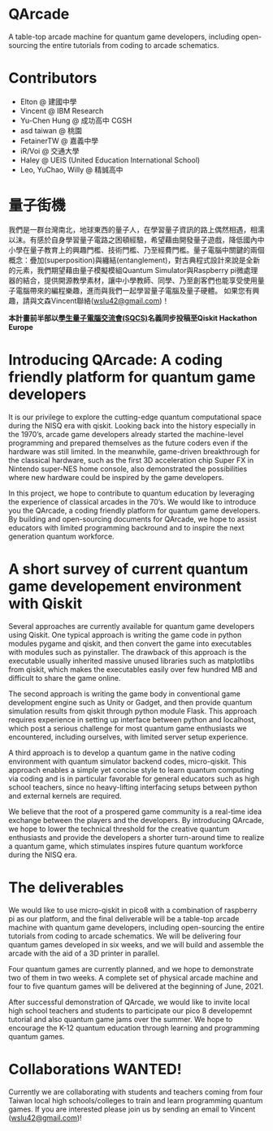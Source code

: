 # QArcade
A table-top arcade machine for quantum game developers, including open-sourcing the entire tutorials from coding to arcade schematics.

# Contributors
- Elton @ 建國中學
- Vincent @ IBM Research
- Yu-Chen Hung @ 成功高中 CGSH
- asd taiwan @ 桃園
- FetainerTW @ 嘉義中學
- iR/Voi @ 交通大學
- Haley @ UEIS (United Education International School)
- Leo, YuChao, Willy @ 精誠高中

# 量子街機
我們是一群台灣南北，地球東西的量子人，在學習量子資訊的路上偶然相遇，相濡以沫。有感於自身學習量子電路之困頓經驗，希望藉由開發量子遊戲，降低國內中小學在量子教育上的興趣門檻、技術門檻、乃至經費門檻。量子電腦中關鍵的兩個概念：疊加(superposition)與纏結(entanglement)，對古典程式設計來說是全新的元素，我們期望藉由量子模擬模組Quantum Simulator與Raspberry pi微處理器的結合，提供開源教學素材，讓中小學教師、同學、乃至創客們也能享受使用量子電腦帶來的編程樂趣，進而與我們一起學習量子電腦及量子硬體。
如果您有興趣，請與文森Vincent聯絡(wslu42@gmail.com)！

**本計畫前半部以[學生量子電腦交流會(SQCS)](https://discord.gg/KjWMRewQB2)名義同步投稿至Qiskit Hackathon Europe**

# Introducing QArcade: A coding friendly platform for quantum game developers

 It is our privilege to explore the cutting-edge quantum computational space during the NISQ era with qiskit. Looking back into the history especially in the 1970’s, arcade game developers already started the machine-level programming and prepared themselves as the future coders even if the hardware was still limited. In the meanwhile, game-driven breakthrough for the classical hardware, such as the first 3D acceleration chip Super FX in Nintendo super-NES home console, also demonstrated the possibilities where new hardware could be inspired by the game developers.

In this project, we hope to contribute to quantum education by leveraging the experience of classical arcades in the 70’s. We would like to introduce you the QArcade, a coding friendly platform for quantum game developers. By building and open-sourcing documents for QArcade, we hope to assist educators with limited programming backround and to inspire the next generation quantum workforce.
 
# A short survey of current quantum game developement environment with Qiskit

  Several approaches are currently available for quantum game developers using Qiskit. One typical approach is writing the game code in python modules pygame and qiskit, and then convert the game into executables with modules such as pyinstaller. The drawback of this approach is the executable usually inherited massive unused libraries such as matplotlibs from qiskit, which makes the executables easily over few hundred MB and difficult to share the game online. 
  
  The second approach is writing the game body in conventional game development engine such as Unity or Gadget, and then provide quantum simulation results from qiskit through python module Flask. This approach requires experience in setting up interface between python and localhost, which post a serious challenge for most quantum game enthusiasts we encountered, including ourselves, with limited server setup experience. 
  
  A third approach is to develop a quantum game in the native coding environment with quantum simulator backend codes, micro-qiskit. This approach enables a simple yet concise style to learn quantum computing via coding and is in particular favorable for general educators such as high school teachers, since no heavy-lifting interfacing setups between python and external kernels are required.
  
  We believe that the root of a prospered game community is a real-time idea exchange between the players and the developers. By introducing QArcade, we hope to lower the technical threshold for the creative quantum enthusiasts and provide the developers a shorter turn-around time to realize a quantum game, which stimulates inspires future quantum workforce during the NISQ era.
  
# The deliverables

  We would like to use micro-qiskit in pico8 with a combination of raspberry pi as our platform, and the final deliverable will be a table-top arcade machine with quantum game developers, including open-sourcing the entire tutorials from coding to arcade schematics. We will be delivering four quantum games developed in six weeks, and we will build and assemble the arcade with the aid of a 3D printer in parallel.
  
 Four quantum games are currently planned, and we hope to demonstrate two of them in two weeks. A complete set of physical arcade machine and four to five quantum games will be delivered at the beginning of June, 2021.
  
 After successful demonstration of QArcade, we would like to invite local high school teachers and students to participate our pico 8 developemnt tutorial and also quantum game jams over the summer. We hope to encourage the K-12 quantum education through learning and programming quantum games.
  
# Collaborations WANTED!

  Currently we are collaborating with students and teachers coming from four Taiwan local high schools/colleges to train and learn programming quantum games. If you are interested please join us by sending an email to Vincent (wslu42@gmail.com)!
